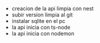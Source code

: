 <ul>
	<li>creacion de la api limpia con nest</li>
	<li>subir version limpia al git</li>
	<li>instalar sqlite en el pc</li>
	<li>la api inicia con ts-node</li>
	<li>la api inicia con nodemon</li>
</ul>

